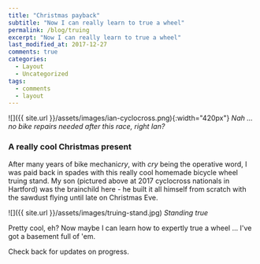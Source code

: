 ```yaml
---
title: "Christmas payback"
subtitle: "Now I can really learn to true a wheel"
permalink: /blog/truing
excerpt: "Now I can really learn to true a wheel"
last_modified_at: 2017-12-27
comments: true
categories:
  - Layout
  - Uncategorized
tags:
  - comments
  - layout
---
```


![]({{ site.url }}/assets/images/ian-cyclocross.png){:width="420px"}
*Nah ... no bike repairs needed after this race, right Ian?*

### A really cool Christmas present


After many years of bike mechani*cry*, with *cry* being the operative word, 
I was paid back in spades with this really cool homemade bicycle wheel truing stand. My son (pictured above
at 2017 cyclocross nationals in Hartford) was the brainchild here - he built it all himself
from scratch with the sawdust flying until late on Christmas Eve.

![]({{ site.url }}/assets/images/truing-stand.jpg)
*Standing true*

Pretty cool, eh? Now maybe I can learn how to expertly true a wheel ... I've got a basement full of 'em. 

Check back for updates on progress. 